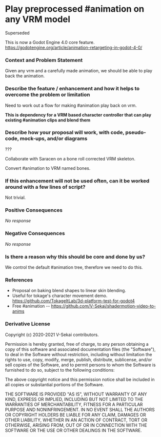 # Play preprocessed #animation on any VRM model

Superseded

This is now a Godot Engine 4.0 core feature. https://godotengine.org/article/animation-retargeting-in-godot-4-0/

### Context and Problem Statement

Given any vrm and a carefully made animation, we should be able to play back the animation.

### Describe the feature / enhancement and how it helps to overcome the problem or limitation

Need to work out a flow for making #animation play back on vrm.

**This is dependency for a VRM based character controller that can play existing #animation clips and blend them**

### Describe how your proposal will work, with code, pseudo-code, mock-ups, and/or diagrams

???

Collaborate with Saracen on a bone roll corrected VRM skeleton.

Convert #animation to VRM named bones.

### If this enhancement will not be used often, can it be worked around with a few lines of script?

Not trivial.

### Positive Consequences

_No response_

### Negative Consequences

_No response_

### Is there a reason why this should be core and done by us?

We control the default #animation tree, therefore we need to do this.

### References

- Proposal on baking blend shapes to linear skin blending.
- Useful for tokage's character movement demo. https://github.com/TokageItLab/3d-platform-test-for-godot4
- Free #animation -- https://github.com/V-Sekai/shadermotion-video-to-anims

### Derivative License

Copyright (c) 2020-2021 V-Sekai contributors.

Permission is hereby granted, free of charge, to any person obtaining a copy
of this software and associated documentation files (the "Software"), to deal
in the Software without restriction, including without limitation the rights
to use, copy, modify, merge, publish, distribute, sublicense, and/or sell
copies of the Software, and to permit persons to whom the Software is
furnished to do so, subject to the following conditions:

The above copyright notice and this permission notice shall be included in all
copies or substantial portions of the Software.

THE SOFTWARE IS PROVIDED "AS IS", WITHOUT WARRANTY OF ANY KIND, EXPRESS OR
IMPLIED, INCLUDING BUT NOT LIMITED TO THE WARRANTIES OF MERCHANTABILITY,
FITNESS FOR A PARTICULAR PURPOSE AND NONINFRINGEMENT. IN NO EVENT SHALL THE
AUTHORS OR COPYRIGHT HOLDERS BE LIABLE FOR ANY CLAIM, DAMAGES OR OTHER
LIABILITY, WHETHER IN AN ACTION OF CONTRACT, TORT OR OTHERWISE, ARISING FROM,
OUT OF OR IN CONNECTION WITH THE SOFTWARE OR THE USE OR OTHER DEALINGS IN THE
SOFTWARE.
